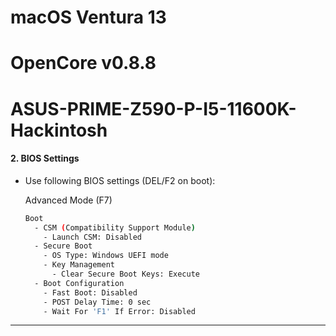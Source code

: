 # macOS Ventura 13
# OpenCore v0.8.8
# ASUS-PRIME-Z590-P-I5-11600K-Hackintosh


#### 2. BIOS Settings

- Use following BIOS settings (DEL/F2 on boot):

  Advanced Mode (F7)

  ```sh
  Boot
    - CSM (Compatibility Support Module)
      - Launch CSM: Disabled
    - Secure Boot
      - OS Type: Windows UEFI mode
      - Key Management
        - Clear Secure Boot Keys: Execute
    - Boot Configuration
      - Fast Boot: Disabled
      - POST Delay Time: 0 sec
      - Wait For 'F1' If Error: Disabled
  ```

---
